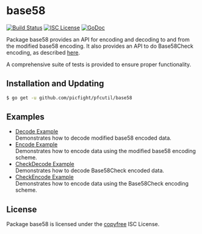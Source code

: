 base58
==========

[![Build Status](http://img.shields.io/travis/picfight/pfcutil.svg)](https://travis-ci.org/picfight/pfcutil)
[![ISC License](http://img.shields.io/badge/license-ISC-blue.svg)](http://copyfree.org)
[![GoDoc](https://img.shields.io/badge/godoc-reference-blue.svg)](http://godoc.org/github.com/picfight/pfcutil/base58)

Package base58 provides an API for encoding and decoding to and from the
modified base58 encoding.  It also provides an API to do Base58Check encoding,
as described [here](https://en.bitcoin.it/wiki/Base58Check_encoding).

A comprehensive suite of tests is provided to ensure proper functionality.

## Installation and Updating

```bash
$ go get -u github.com/picfight/pfcutil/base58
```

## Examples

* [Decode Example](http://godoc.org/github.com/picfight/pfcutil/base58#example-Decode)  
  Demonstrates how to decode modified base58 encoded data.
* [Encode Example](http://godoc.org/github.com/picfight/pfcutil/base58#example-Encode)  
  Demonstrates how to encode data using the modified base58 encoding scheme.
* [CheckDecode Example](http://godoc.org/github.com/picfight/pfcutil/base58#example-CheckDecode)  
  Demonstrates how to decode Base58Check encoded data.
* [CheckEncode Example](http://godoc.org/github.com/picfight/pfcutil/base58#example-CheckEncode)  
  Demonstrates how to encode data using the Base58Check encoding scheme.

## License

Package base58 is licensed under the [copyfree](http://copyfree.org) ISC
License.
